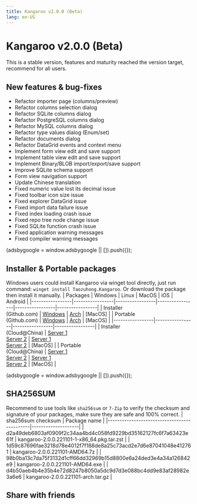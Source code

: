 ```yaml
---
title: Kangaroo v2.0.0 (Beta)
lang: en-US
---
```


# Kangaroo v2.0.0 (Beta)
This is a stable version, features and maturity reached the version target, recommend for all users. 

## New features & bug-fixes
- Refactor importer page (columns/preview)
- Refactor columns selection dialog
- Refactor SQLite columns dialog
- Refactor PostgreSQL columns dialog
- Refactor MySQL columns dialog
- Refactor type values dialog (Enum/set)
- Refactor documents dialog
- Refactor DataGrid events and context menu
- Implement form view edit and save support
- Implement table view edit and save support
- Implement Binary/BLOB import/export/save support
- Improve SQLite schema support
- Form view navigation support
- Update Chinese translation
- Fixed numeric value lost its decimal issue
- Fixed toolbar icon size issue
- Fixed explorer DataGrid issue
- Fixed import data failure issue
- Fixed index loading crash issue
- Fixed repo tree node change issue
- Fixed SQLite function crash issue
- Fixed application warning messages
- Fixed compiler warning messages

<div>
    <script2 type="text/javascript" async="true" src="https://pagead2.googlesyndication.com/pagead/js/adsbygoogle.js" />
    <ins class="adsbygoogle"
        style="display:block; text-align:center;"
        data-ad-layout="in-article"
        data-ad-format="fluid"
        data-ad-client="ca-pub-3975819313740938"
        data-ad-slot="6760827895"></ins>
    <script2 type="text/javascript">
        (adsbygoogle = window.adsbygoogle || []).push({});
    </script2>
</div>

## Installer & Portable packages
Windows users could install Kangaroo via winget tool directly, just run command: `winget install Taozuhong.Kangaroo`. Or download the package then install it manually.
| Packages        | Windows         | Linux           | MacOS           | iOS             | Android         |
|-----------------|-----------------|-----------------|-----------------|-----------------|-----------------|
| Installer<br/>(Github.com) | [Windows](https://github.com/dbkangaroo/kangaroo/releases/download/v2.0.0.221101/kangaroo-2.0.0.221101-AMD64.exe) | [Arch](https://github.com/dbkangaroo/kangaroo/releases/download/v2.0.0.221101/kangaroo-2.0.0.221101-1-x86_64.pkg.tar.zst) | [MacOS] |
| Portable<br/>(Github.com) | [Windows](https://github.com/dbkangaroo/kangaroo/releases/download/v2.0.0.221101/kangaroo-2.0.0.221101-AMD64.7z) | [Arch](https://github.com/dbkangaroo/kangaroo/releases/download/v2.0.0.221101/kangaroo-2.0.0.221101-arch.tar.gz) | [MacOS] |
|-----------------|-----------------|-----------------|-----------------|
| Installer<br/>(Cloud@China) | [Server 1](https://kangaroo.awaysoft.com/downloads/v2.0.0.221101/kangaroo-2.0.0.221101-AMD64.exe) <br/> [Server 2](https://d4.injdk.cn/dbkangaroo/v2.0.0.221101/kangaroo-2.0.0.221101-AMD64.exe) | [Server 1](https://kangaroo.awaysoft.com/downloads/v2.0.0.221101/kangaroo-2.0.0.221101-1-x86_64.pkg.tar.zst) <br/> [Server 2](https://d4.injdk.cn/dbkangaroo/v2.0.0.221101/kangaroo-2.0.0.221101-1-x86_64.pkg.tar.zst) | [MacOS] |
| Portable<br/>(Cloud@China) | [Server 1](https://kangaroo.awaysoft.com/downloads/v2.0.0.221101/kangaroo-2.0.0.221101-AMD64.7z) <br/> [Server 2](https://d4.injdk.cn/dbkangaroo/v2.0.0.221101/kangaroo-2.0.0.221101-AMD64.7z) | [Server 1](https://kangaroo.awaysoft.com/downloads/v2.0.0.221101/kangaroo-2.0.0.221101-arch.tar.gz) <br/> [Server 2](https://d4.injdk.cn/dbkangaroo/v2.0.0.221101/kangaroo-2.0.0.221101-arch.tar.gz) | [MacOS] |

<div>
    <script2 type="text/javascript" async="true" src="https://pagead2.googlesyndication.com/pagead/js/adsbygoogle.js" />
    <ins class="adsbygoogle"
        style="display:block; text-align:center;"
        data-ad-layout="in-article"
        data-ad-format="fluid"
        data-ad-client="ca-pub-3975819313740938"
        data-ad-slot="6760827895"></ins>
    <script2 type="text/javascript">
        (adsbygoogle = window.adsbygoogle || []).push({});
    </script2>
</div>

## SHA256SUM
Recommend to use tools like `sha256sum` or `7-Zip` to verify the checksum and signature of your packages, make sure they are safe and 100% correct.
| sha256sum checksum                          | Package name       |
|---------------------------------------------|--------------------|
| d2a49deb6803af0909f2c34aa4bd4c058fd9229bd35162127fc6f7a63423e61f | kangaroo-2.0.0.221101-1-x86_64.pkg.tar.zst |
| 1d59c87696fae3218d78e4012f7f188de8a25c73acd2e7d6e87041048e412761 | kangaroo-2.0.0.221101-AMD64.7z |
| 98b0ba13c7da75f3132d1cff66dd32969b15d8800e6a24ded3e4a34a126842e9 | kangaroo-2.0.0.221101-AMD64.exe |
| d4b50aeb4b4e35b4e72d8247b8050a5dc9d7d3e088bc4dd9e83af28982e3a6e6 | kangaroo-2.0.0.221101-arch.tar.gz |

## Share with friends
<social-share :networks="['facebook', 'twitter', 'whatsapp', 'telegram', 'linkedin', 'reddit', 'line', 'skype', 'pinterest']" />
